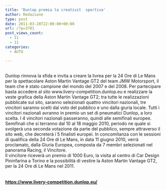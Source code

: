 ```yaml
---
title: 'Dunlop premia la creativit  sportiva'
author: Redazione
type: post
date: 2011-03-28T22:00:00+00:00
url: /?p=3781
post_views_count:
  - 11
  - 11
categories:
  - AUTO

---
```

<div>
  &nbsp;
</div>

<div>
  Dunlop rinnova la sfida e invita a creare la livrea per la 24 Ore di Le Mans per la spettacolare Aston Martin Vantage GT2 del team JMW Motorsport, il team che &egrave; stato campione del mondo del 2007 e del 2008. Per partecipare basta accedere al sito www.livery&#45;competition.dunlop.eu e realizzare la veste grafica della Aston Martin Vantage GT2; tra tutte le realizzazioni pubblicate sul sito, saranno selezionati quattro vincitori nazionali, tre vincitori saranno scelti dal voto del pubblico e uno dalla giuria locale. Tutti i vincitori nazionali avranno in premio un set di pneumatici Dunlop, a loro scelta. I 4 vincitori nazionali passeranno, quindi alle semifinali europee. Semifinali che si terranno dal 10 al 18 maggio 2010, periodo ne quale si svolger&agrave; una seconda votazione da parte del pubblico, sempre attraverso il sito web, che decreter&agrave; i 5 finalisti europei. In concomitanza con le sessioni di qualifica della 24 Ore di Le Mans, in data 11 giugno 2010, verr&agrave; proclamato, dalla Giuria Europea, composta da 7 membri selezionati nel panorama Racing, il Vincitore.
</div>

<div>
  Il vincitore ricever&agrave; un premio di 1000 Euro, la visita al centro di Car Design Pininfarina a Torino e la possibilit&agrave; di vestire la Aston Martin Vantage GT2, per la 24 Ore di Le Mans nel 2011.
</div>

<div>
  &nbsp;
</div>

<div>
  &nbsp;
</div>

<div>
  <a href="https://www.livery&#45;competition.dunlop.eu/"><strong>https://www.livery&#45;competition.dunlop.eu/</strong></a>
</div>

<div>
  &nbsp;
</div>

<div>
  &nbsp;
</div>